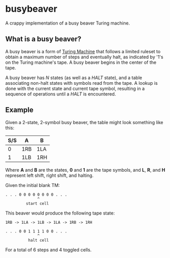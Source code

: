busybeaver
==========

A crappy implementation of a busy beaver Turing machine.

## What is a busy beaver?

A busy beaver is a form of [Turing Machine](https://en.wikipedia.org/wiki/Turing_machine)
that follows a limited ruleset to obtain a maximum number of steps and eventually halt, as
indicated by '1's on the Turing machine's tape. A busy beaver begins in the center
of the tape.

A busy beaver has *N* states (as well as a *HALT* state), and a table associating
non-halt states with symbols read from the tape. A lookup is done with the current
state and current tape symbol, resulting in a sequence of operations until a 
*HALT* is encountered.

## Example

Given a 2-state, 2-symbol busy beaver, the table might look something like this:

| S/S | A | B |
| --- | --- | --- |
| 0 | 1RB | 1LA |
| 1 | 1LB | 1RH |

Where **A** and **B** are the states, **0** and **1** are the tape symbols,
and **L**, **R**, and **H** represent left shift, right shift, and halting.

Given the initial blank TM:

```
. . . 0 0 0 0 0 0 0 0 . . . 
              ^
         start cell

```

This beaver would produce the following tape state:

` 1RB -> 1LA -> 1LB -> 1LA -> 1RB -> 1RH `


```
. . . 0 0 1 1 1 1 0 0 . . .
              ^
          halt cell
```

For a total of 6 steps and 4 toggled cells.
